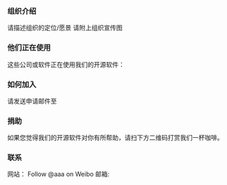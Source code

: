 ### 组织介绍

请描述组织的定位/愿景
请附上组织宣传图

### 他们正在使用
这些公司或软件正在使用我们的开源软件：

### 如何加入
请发送申请邮件至

### 捐助
如果您觉得我们的开源软件对你有所帮助，请扫下方二维码打赏我们一杯咖啡。

### 联系
网站：
Follow @aaa on Weibo
邮箱:
